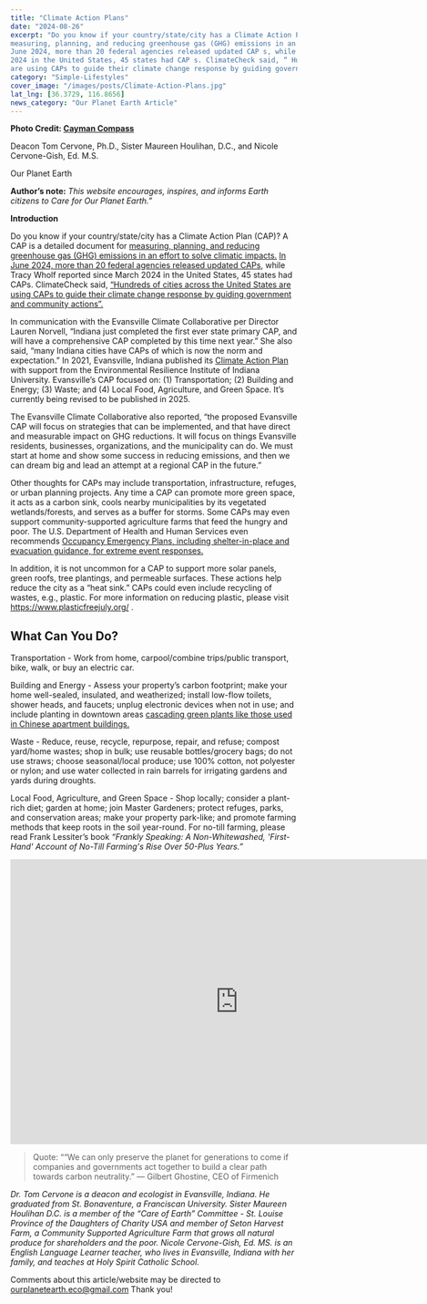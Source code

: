```yaml
---
title: "Climate Action Plans"
date: "2024-08-26"
excerpt: "Do you know if your country/state/city has a Climate Action Plan (CAP)? A CAP is a detailed document for
measuring, planning, and reducing greenhouse gas (GHG) emissions in an effort to solve climatic impacts . In
June 2024, more than 20 federal agencies released updated CAP s, while Tracy Wholf reported since March
2024 in the United States, 45 states had CAP s. ClimateCheck said, “ Hundreds of cities across the United States
are using CAPs to guide their climate change response by guiding government and community actions ”."
category: "Simple-Lifestyles"
cover_image: "/images/posts/Climate-Action-Plans.jpg"
lat_lng: [36.3729, 116.8656] 
news_category: "Our Planet Earth Article"
---
```


**Photo Credit: [Cayman Compass](https://www.caymancompass.com/2023/08/01/national-weather-service-expect-extreme-heat-in-months-ahead/hot-temperaturethermometer-on-yellow-sky-with-sun-shining-in-su/)**

Deacon Tom Cervone, Ph.D., Sister Maureen Houlihan, D.C., and Nicole Cervone-Gish, Ed. M.S.

Our Planet Earth

**Author’s note:** _This website encourages, inspires, and informs Earth citizens to Care for Our Planet Earth.”_

**Introduction**

Do you know if your country/state/city has a Climate Action Plan (CAP)? A CAP is a detailed document for
[measuring, planning, and reducing greenhouse gas (GHG) emissions in an effort to solve climatic impacts.](https://www.burlingtonvt.gov/Sustainability/CAP) [In June 2024, more than 20 federal agencies released updated CAPs](https://www.usda.gov/media/press-releases/2024/06/20/usda-releases-updated-climate-adaptation-and-resilience-plan), while Tracy Wholf reported since March
2024 in the United States, 45 states had CAPs. ClimateCheck said, [“Hundreds of cities across the United States are using CAPs to guide their climate change response by guiding government and community actions”.](https://www.cbsnews.com/news/climate-action-plan-states-emissions/)

In communication with the Evansville Climate Collaborative per Director Lauren Norvell, “Indiana just
completed the first ever state primary CAP, and will have a comprehensive CAP completed by this time next
year.” She also said, “many Indiana cities have CAPs of which is now the norm and expectation.” In 2021,
Evansville, Indiana published its [Climate Action Plan](https://www.canva.com/design/DAEB-L8w4EQ/mhIqWKdtTgSAZqksJjnwHA/view?utm_content=DAEB-L8w4EQ&utm_campaign=designshare&utm_medium=link&utm_source=viewer) with support from the Environmental Resilience Institute
of Indiana University. Evansville’s CAP focused on: (1) Transportation; (2) Building and Energy; (3) Waste;
and (4) Local Food, Agriculture, and Green Space. It’s currently being revised to be published in 2025.

The Evansville Climate Collaborative also reported, “the proposed Evansville CAP will focus on strategies that
can be implemented, and that have direct and measurable impact on GHG reductions. It will focus on things
Evansville residents, businesses, organizations, and the municipality can do. We must start at home and show
some success in reducing emissions, and then we can dream big and lead an attempt at a regional CAP in the
future.”

Other thoughts for CAPs may include transportation, infrastructure, refuges, or urban planning projects. Any
time a CAP can promote more green space, it acts as a carbon sink, cools nearby municipalities by its vegetated
wetlands/forests, and serves as a buffer for storms. Some CAPs may even support community-supported
agriculture farms that feed the hungry and poor. The U.S. Department of Health and Human Services even
recommends [Occupancy Emergency Plans, including shelter-in-place and evacuation guidance, for extreme event responses.](https://www.hhs.gov/sites/default/files/hhs-climate-action-plan-9-28-2021.pdf)

In addition, it is not uncommon for a CAP to support more solar panels, green roofs, tree plantings, and
permeable surfaces. These actions help reduce the city as a “heat sink.” CAPs could even include recycling of
wastes, e.g., plastic. For more information on reducing plastic, please visit https://www.plasticfreejuly.org/ .

## **What Can You Do?**

Transportation - Work from home, carpool/combine trips/public transport, bike, walk, or buy an electric car.

Building and Energy - Assess your property’s carbon footprint; make your home well-sealed, insulated, and
weatherized; install low-flow toilets, shower heads, and faucets; unplug electronic devices when not in use; and
include planting in downtown areas [cascading green plants like those used in Chinese apartment buildings.](https://www.google.com/search?q=Cascading+Green+plant+designs+downtown+in+China)

Waste - Reduce, reuse, recycle, repurpose, repair, and refuse; compost yard/home wastes; shop in bulk; use
reusable bottles/grocery bags; do not use straws; choose seasonal/local produce; use 100% cotton, not polyester
or nylon; and use water collected in rain barrels for irrigating gardens and yards during droughts.

Local Food, Agriculture, and Green Space - Shop locally; consider a plant-rich diet; garden at home; join
Master Gardeners; protect refuges, parks, and conservation areas; make your property park-like; and promote
farming methods that keep roots in the soil year-round. For no-till farming, please read Frank Lessiter’s book
_“Frankly Speaking: A Non-Whitewashed, &#39;First-Hand&#39; Account of No-Till Farming&#39;s Rise Over 50-Plus Years.”_

<iframe width="800" height="500" src="https://www.youtube.com/embed/WSJTKyDuI6I?si=zhC1CvNXKHQfZqEi" title="YouTube video player" frameborder="0" allow="accelerometer; autoplay; clipboard-write; encrypted-media; gyroscope; picture-in-picture; web-share" referrerpolicy="strict-origin-when-cross-origin" allowfullscreen></iframe>

> Quote:
> ““We can only preserve the planet for generations to come if companies and governments act together to build a clear path towards carbon neutrality.”
> — Gilbert Ghostine, CEO of Firmenich

_Dr. Tom Cervone is a deacon and ecologist in Evansville, Indiana. He graduated from St. Bonaventure, a Franciscan University. Sister Maureen Houlihan D.C. is a member of the “Care of Earth” Committee - St. Louise Province of the Daughters of Charity USA and member of Seton Harvest Farm, a Community Supported Agriculture Farm that grows all natural produce for shareholders and the poor. Nicole Cervone-Gish, Ed. MS. is an English Language Learner teacher, who lives in Evansville, Indiana with her family, and teaches at Holy Spirit Catholic School._

Comments about this article/website may be directed to ourplanetearth.eco@gmail.com Thank you!
